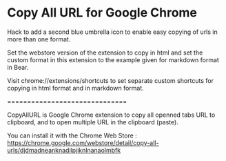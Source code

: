 Copy All URL for Google Chrome
==============================


Hack to add a second blue umbrella icon to enable easy copying of urls in more than one format.

Set the webstore version of the extension to copy in html and set the custom format in this extension to the example given for markdown format in Bear.

Visit chrome://extensions/shortcuts to set separate custom shortcuts for copying in html format and in markdown format.



==============================

CopyAllURL is Google Chrome extension to copy all openned tabs URL to clipboard, and to open multiple URL in the clipboard (paste).

You can install it with the Chrome Web Store : https://chrome.google.com/webstore/detail/copy-all-urls/djdmadneanknadilpjiknlnanaolmbfk
